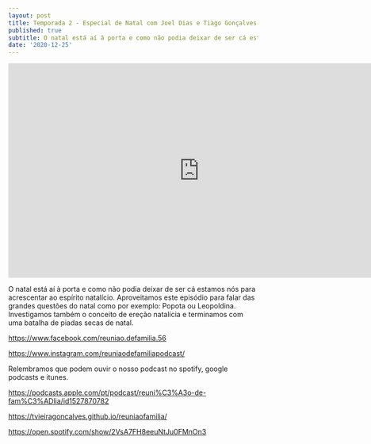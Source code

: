 ```yaml
---
layout: post
title: Temporada 2 - Especial de Natal com Joel Dias e Tiago Gonçalves
published: true
subtitle: O natal está aí à porta e como não podia deixar de ser cá estamos nós para acrescentar ao espírito natalício.
date: '2020-12-25'
---
```

<iframe width="770" height="433" src="https://www.youtube.com/embed/1AKHP_I6tE8" frameborder="0" allow="accelerometer; autoplay; clipboard-write; encrypted-media; gyroscope; picture-in-picture" allowfullscreen></iframe>


O natal está aí à porta e como não podia deixar de ser cá estamos nós para acrescentar ao espírito natalício. Aproveitamos este episódio para falar das grandes questões do natal como por exemplo: Popota ou Leopoldina. Investigamos também o conceito de ereção natalícia e terminamos com uma batalha de piadas secas de natal.



https://www.facebook.com/reuniao.defamilia.56

https://www.instagram.com/reuniaodefamiliapodcast/

Relembramos que podem ouvir o nosso podcast no spotify, google podcasts e itunes.

 https://podcasts.apple.com/pt/podcast/reuni%C3%A3o-de-fam%C3%ADlia/id1527870782

https://tvieiragoncalves.github.io/reuniaofamilia/

https://open.spotify.com/show/2VsA7FH8eeuNtJu0FMnOn3
